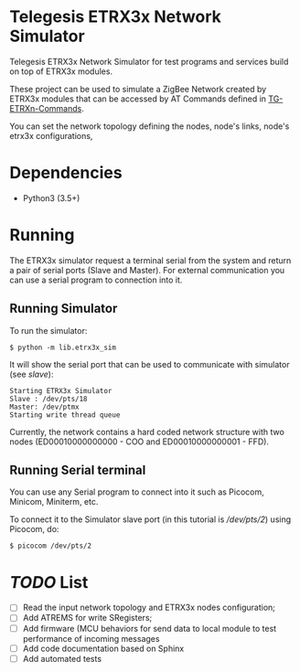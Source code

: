 # Telegesis ETRX3x Network Simulator

Telegesis ETRX3x Network Simulator for test programs and services build on top of ETRX3x modules.

These project can be used to simulate a ZigBee Network created by ETRX3x modules that can be accessed by AT Commands defined in [TG-ETRXn-Commands](https://www.silabs.com/documents/public/reference-manuals/TG-ETRXn-Commands.pdf).

You can set the network topology defining the nodes, node's links, node's etrx3x configurations,

# Dependencies

* Python3 (3.5+)

# Running

The ETRX3x simulator request a terminal serial from the system and return a pair of serial ports (Slave and Master). For external communication you can use a serial program to connection into it.

## Running Simulator

To run the simulator:

```
$ python -m lib.etrx3x_sim
```

It will show the serial port that can be used to communicate with simulator (see *slave*):

```
Starting ETRX3x Simulator
Slave : /dev/pts/18
Master: /dev/ptmx
Starting write thread queue
```

Currently, the network contains a hard coded network structure with two nodes (ED00010000000000 - COO and ED00010000000001 - FFD).

## Running Serial terminal

You can use any Serial program to connect into it such as Picocom, Minicom, Miniterm, etc.

To connect it to the Simulator slave port (in this tutorial is _/dev/pts/2_) using Picocom, do:

```
$ picocom /dev/pts/2
```

# _TODO_ List

- [ ] Read the input network topology and ETRX3x nodes configuration;
- [ ] Add ATREMS for write SRegisters;
- [ ] Add firmware (MCU behaviors for send data to local module to test performance of incoming messages
- [ ] Add code documentation based on Sphinx
- [ ] Add automated tests
